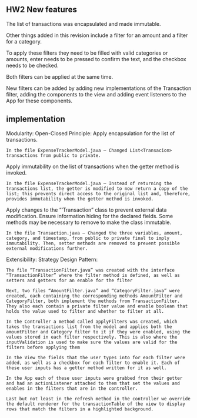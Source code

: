## HW2 New features
The list of transactions was encapsulated and made immutable.

Other things added in this revision include a filter for an amount and a filter for a category.

To apply these filters they need to be filled with valid categories or amounts, enter needs to be pressed to confirm the text, and the checkbox needs to be checked.

Both filters can be applied at the same time.

New filters can be added by adding new implementations of the Transaction filter, adding the components to the view and adding event listeners to the App for these components.

## implementation
Modularity: Open-Closed Principle:
Apply encapsulation for the list of transactions. 

    In the file ExpenseTrackerModel.java – Changed List<Transacion> transactions from public to private. 

Apply immutability on the list of transactions when the getter method is invoked.

    In the file ExpenseTrackerModel.java – Instead of returning the transactions list, the getter is modified to now return a copy of the list; this prevents direct access to the original list and, therefore, provides immutability when the getter method is invoked.

Apply changes to the “‘Transaction” class to prevent external data modification. Ensure information hiding for the declared fields. Some methods may be necessary to remove to make the class immutable.

    In the file Transaction.java – Changed the three variables, amount, category, and timestamp, from public to private final to imply immutability. Then, setter methods are removed to prevent possible external modifications further.


Extensibility: Strategy Design Pattern:

    The file “TransactionFilter.java” was created with the interface “TransactionFilter” where the filter method is defined, as well as setters and getters for an enable for the filter

    Next, two files “AmountFilter.java” and “CategoryFilter.java” were created, each containing the corresponding methods AmountFilter and CategoryFilter, both implement the methods from TransactionFilter. They also each contain a private filter value and enable boolean that holds the value used to filter and whether to filter at all. 

    In the Controller a method called applyFilters was created, which takes the transactions list from the model and applies both the amountFilter and Category filter to it if they were enabled, using the values stored in each filter respectively. This is also where the inputValidation is used to make sure the values are valid for the filters before applying them

    In the View the fields that the user types into for each filter were added, as well as a checkbox for each filter to enable it. Each of these user inputs has a getter method written for it as well. 

    In the App each of these user inputs were grabbed from their getter and had an actionListener attached to them that set the values and enables in the filters that are in the controller.

    Last but not least in the refresh method in the controller we override the default renderer for the transactionTable of the view to display rows that match the filters in a highlighted background.
